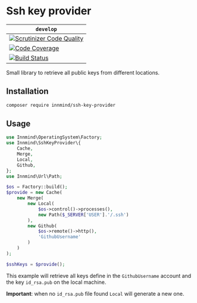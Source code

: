 # Ssh key provider

| `develop` |
|-----------|
| [![Scrutinizer Code Quality](https://scrutinizer-ci.com/g/Innmind/SshKeyProvider/badges/quality-score.png?b=develop)](https://scrutinizer-ci.com/g/Innmind/SshKeyProvider/?branch=develop) |
| [![Code Coverage](https://scrutinizer-ci.com/g/Innmind/SshKeyProvider/badges/coverage.png?b=develop)](https://scrutinizer-ci.com/g/Innmind/SshKeyProvider/?branch=develop) |
| [![Build Status](https://scrutinizer-ci.com/g/Innmind/SshKeyProvider/badges/build.png?b=develop)](https://scrutinizer-ci.com/g/Innmind/SshKeyProvider/build-status/develop) |

Small library to retrieve all public keys from different locations.

## Installation

```sh
composer require innmind/ssh-key-provider
```

## Usage

```php
use Innmind\OperatingSystem\Factory;
use Innmind\SshKeyProvider\{
    Cache,
    Merge,
    Local,
    Github,
};
use Innmind\Url\Path;

$os = Factory::build();
$provide = new Cache(
    new Merge(
        new Local(
            $os->control()->processes(),
            new Path($_SERVER['USER'].'/.ssh')
        ),
        new Github(
            $os->remote()->http(),
            'GithubUsername'
        )
    )
);

$sshKeys = $provide();
```

This example will retrieve all keys define in the `GithubUsername` account and the key `id_rsa.pub` on the local machine.

**Important**: when no `id_rsa.pub` file found `Local` will generate a new one.
